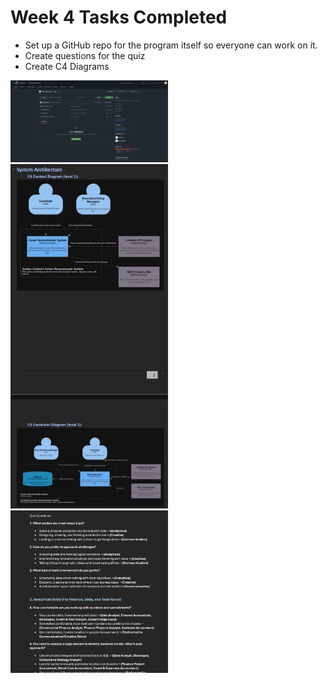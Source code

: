 # Week 4 Tasks Completed
- Set up a GitHub repo for the program itself so everyone can work on it.
- Create questions for the quiz 
- Create C4 Diagrams
<img src="Evidence/Github for code.png" alt="evidence images" style="height: 50%; width: 50%">
<img src="Evidence/C4 Diagrams.png" alt="evidence images" style="height: 50%; width: 50%">
<img src="Evidence/Questions.png" alt="evidence images" style="height: 50%; width: 50%">

